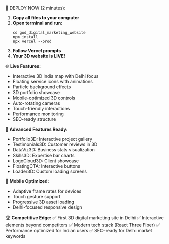 🚀 DEPLOY NOW (2 minutes):

1. **Copy all files to your computer**
2. **Open terminal and run:**
   ```
   cd god_digital_marketing_website
   npm install
   npx vercel --prod
   ```
3. **Follow Vercel prompts**
4. **Your 3D website is LIVE!**

🌐 **Live Features:**
- Interactive 3D India map with Delhi focus
- Floating service icons with animations  
- Particle background effects
- 3D portfolio showcase
- Mobile-optimized 3D controls
- Auto-rotating cameras
- Touch-friendly interactions
- Performance monitoring
- SEO-ready structure

🎯 **Advanced Features Ready:**
- Portfolio3D: Interactive project gallery
- Testimonials3D: Customer reviews in 3D
- DataViz3D: Business stats visualization  
- Skills3D: Expertise bar charts
- LogoCloud3D: Client showcase
- FloatingCTA: Interactive buttons
- Loader3D: Custom loading screens

📱 **Mobile Optimized:**
- Adaptive frame rates for devices
- Touch gesture support
- Progressive 3D asset loading
- Delhi-focused responsive design

🏆 **Competitive Edge:**
✅ First 3D digital marketing site in Delhi
✅ Interactive elements beyond competitors
✅ Modern tech stack (React Three Fiber)
✅ Performance optimized for Indian users
✅ SEO-ready for Delhi market keywords